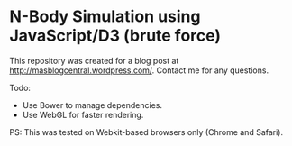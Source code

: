 N-Body Simulation using JavaScript/D3 (brute force)
===================

This repository was created for a blog post at http://masblogcentral.wordpress.com/. Contact me for any questions.

Todo:
- Use Bower to manage dependencies.
- Use WebGL for faster rendering.


PS: This was tested on Webkit-based browsers only (Chrome and Safari).